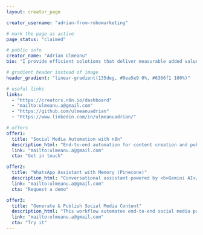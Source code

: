 ```yaml
---
layout: creator_page

creator_username: "adrian-from-robomarketing"

# mark the page as active
page_status: "claimed"

# public info
creator_name: "Adrian Ulmeanu"
bio: "I provide efficient solutions that deliver measurable added value."

# gradient header instead of image
header_gradient: "linear-gradient(135deg, #0ea5e9 0%, #6366f1 100%)"

# useful links
links:
  - "https://creators.n8n.io/dashboard"
  - "mailto:ulmeanu.a@gmail.com"
  - "https://github.com/ulmeanuadrian"
  - "https://www.linkedin.com/in/ulmeanuadrian/"

# offers
offer1:
  title: "Social Media Automation with n8n"
  description_html: "End-to-end automation for content creation and publishing with <b>Gemini</b> and <b>Late API</b>. Fast setup and full support."
  link: "mailto:ulmeanu.a@gmail.com"
  cta: "Get in touch"

offer2:
  title: "WhatsApp Assistant with Memory (Pinecone)"
  description_html: "Conversational assistant powered by <b>Gemini AI</b>, CRM integration, and persistent memory. Demo available on request."
  link: "mailto:ulmeanu.a@gmail.com"
  cta: "Request a demo"

offer3:
  title: "Generate & Publish Social Media Content"
  description_html: "This workflow automates end-to-end social media publishing powered by <b>Late API"
  link: "mailto:ulmeanu.a@gmail.com"
  cta: "Try it"
---
```

